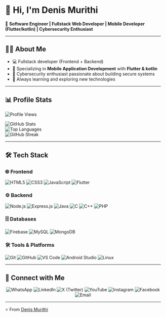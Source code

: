 # 👋 Hi, I'm Denis Murithi  

🚀 **Software Engineer | Fullstack Web Developer | Mobile Developer (Flutter/kotlin) | Cybersecurity Enthusiast**  

---

## 👨‍💻 About Me  
- 💻 Fullstack developer (Frontend + Backend)  
- 📱 Specializing in **Mobile Application Development** with **Flutter & kotlin**  
- 🔐 Cybersecurity enthusiast passionate about building secure systems  
- 🌱 Always learning and exploring new technologies  

---

## 📊 Profile Stats  
![Profile Views](https://komarev.com/ghpvc/?username=Denis-7242&label=Profile%20Views&color=0e75b6&style=flat)  

![GitHub Stats](https://github-readme-stats.vercel.app/api?username=Denis-7242&show_icons=true&theme=tokyonight)  
![Top Languages](https://github-readme-stats.vercel.app/api/top-langs/?username=Denis-7242&layout=compact&theme=tokyonight)  
![GitHub Streak](https://streak-stats.demolab.com?user=Denis-7242&theme=tokyonight)  

---

## 🛠️ Tech Stack  

### 🌐 Frontend  
<p>
  <img src="https://img.icons8.com/color/48/html-5.png" alt="HTML5"/>
  <img src="https://img.icons8.com/color/48/css3.png" alt="CSS3"/>
  <img src="https://img.icons8.com/color/48/javascript.png" alt="JavaScript"/>
  <img src="https://img.icons8.com/color/48/flutter.png" alt="Flutter"/>
</p>

### ⚙️ Backend  
<p>
  <img src="https://img.icons8.com/color/48/nodejs.png" alt="Node.js"/>
  <img src="https://img.icons8.com/color/48/express.png" alt="Express.js"/>
  <img src="https://img.icons8.com/color/48/java-coffee-cup-logo.png" alt="Java"/>
  <img src="https://img.icons8.com/color/48/c-programming.png" alt="C"/>
  <img src="https://img.icons8.com/color/48/c-plus-plus-logo.png" alt="C++"/>
  <img src="https://img.icons8.com/ios/50/php-logo.png" alt="PHP"/>
</p>

### 🗄️ Databases  
<p>
  <img src="https://img.icons8.com/color/48/firebase.png" alt="Firebase"/>
  <img src="https://img.icons8.com/color/48/mysql-logo.png" alt="MySQL"/>
  <img src="https://img.icons8.com/color/48/mongodb.png" alt="MongoDB"/>
</p>

### 🛠️ Tools & Platforms  
<p>
  <img src="https://img.icons8.com/color/48/git.png" alt="Git"/>
  <img src="https://img.icons8.com/color/48/github.png" alt="GitHub"/>
  <img src="https://img.icons8.com/color/48/visual-studio-code-2019.png" alt="VS Code"/>
  <img src="https://img.icons8.com/color/48/android-studio--v3.png" alt="Android Studio"/>
  <img src="https://img.icons8.com/color/48/linux.png" alt="Linux"/>
</p>

---

## 🤝 Connect with Me  

<p align="center">
  <img src="https://img.icons8.com/color/48/whatsapp.png" alt="WhatsApp"/>
  <img src="https://img.icons8.com/color/48/linkedin.png" alt="LinkedIn"/>
  <img src="https://img.icons8.com/ios-filled/48/000000/twitterx.png" alt="X (Twitter)"/>
  <img src="https://img.icons8.com/color/48/youtube-play.png" alt="YouTube"/>
  <img src="https://img.icons8.com/color/48/instagram-new.png" alt="Instagram"/>
  <img src="https://img.icons8.com/color/48/facebook.png" alt="Facebook"/>
  <img src="https://img.icons8.com/color/48/gmail.png" alt="Email"/>
</p>  

---

⭐️ From [Denis Murithi](https://github.com/Denis-7242)  
